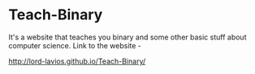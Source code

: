 # Teach-Binary
It's a website that teaches you binary and some other basic stuff about computer science. Link to the website -

http://lord-lavios.github.io/Teach-Binary/
